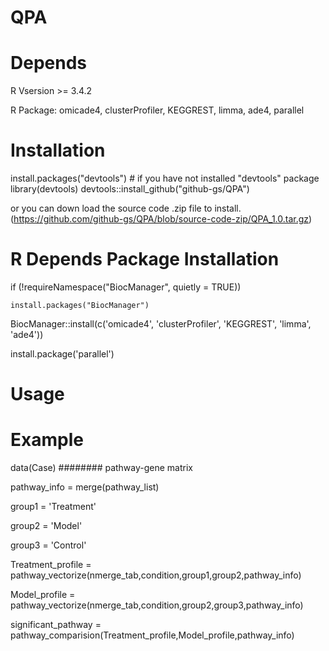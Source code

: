 
# QPA


# Depends
R Vsersion >= 3.4.2

R Package: omicade4, clusterProfiler, KEGGREST, limma, ade4, parallel

# Installation

install.packages("devtools")    # if you have not installed "devtools" package
library(devtools)
devtools::install_github("github-gs/QPA")

or you can down load the source code .zip file to install.
(https://github.com/github-gs/QPA/blob/source-code-zip/QPA_1.0.tar.gz) 


# R Depends Package Installation
if (!requireNamespace("BiocManager", quietly = TRUE))

    install.packages("BiocManager")
    
BiocManager::install(c('omicade4', 'clusterProfiler', 'KEGGREST', 'limma', 'ade4'))

install.package('parallel')

# Usage

# Example

data(Case)  ######## pathway-gene matrix


pathway_info = merge(pathway_list)

group1 = 'Treatment'

group2 = 'Model'

group3 = 'Control'


Treatment_profile = pathway_vectorize(nmerge_tab,condition,group1,group2,pathway_info)

Model_profile = pathway_vectorize(nmerge_tab,condition,group2,group3,pathway_info)

significant_pathway = pathway_comparision(Treatment_profile,Model_profile,pathway_info)
